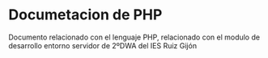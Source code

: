 # Documetacion de PHP
Documento relacionado con el lenguaje PHP, relacionado con el modulo de desarrollo entorno servidor de 2ºDWA del IES Ruiz Gijón
